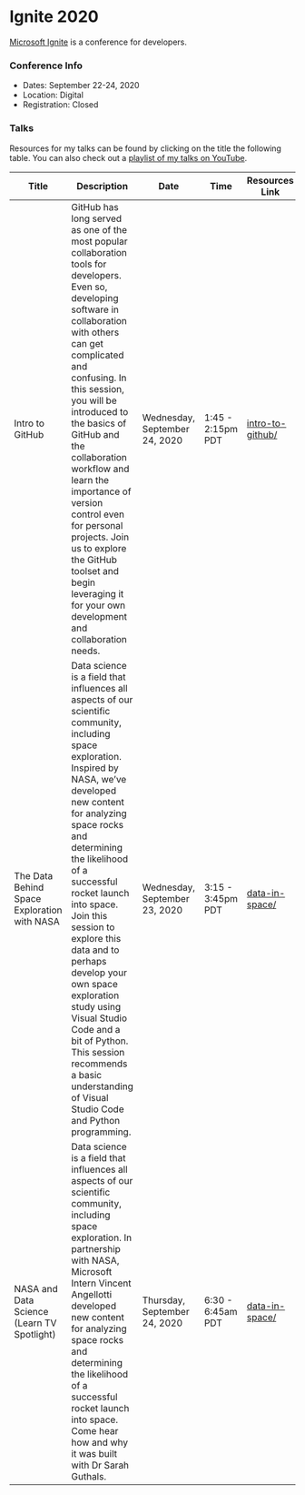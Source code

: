 # Ignite 2020

[Microsoft Ignite](https://www.microsoft.com/en-us/ignite) is a conference for developers.  

### Conference Info
- Dates: September 22-24, 2020
- Location: Digital
- Registration: Closed

### Talks

Resources for my talks can be found by clicking on the title the following table. You can also check out a [playlist of my talks on YouTube](https://www.youtube.com/playlist?list=PLjoGSbuzyErgDID3VNzVpGMZWG0jhBxlH).

| Title | Description | Date | Time | Resources Link | Video |
|-------|-------------|------|------|----------------|-------|
| Intro to GitHub | GitHub has long served as one of the most popular collaboration tools for developers. Even so, developing software in collaboration with others can get complicated and confusing. In this session, you will be introduced to the basics of GitHub and the collaboration workflow and learn the importance of version control even for personal projects. Join us to explore the GitHub toolset and begin leveraging it for your own development and collaboration needs. | Wednesday, September 24, 2020 | 1:45 - 2:15pm PDT | [intro-to-github/](https://github.com/sguthals/talkswithdrg/tree/main/2020/ignite/intro-to-github) | [Watch the Recording](https://myignite.microsoft.com/archives/IG20-LRN163) |
| The Data Behind Space Exploration with NASA | Data science is a field that influences all aspects of our scientific community, including space exploration. Inspired by NASA, we’ve developed new content for analyzing space rocks and determining the likelihood of a successful rocket launch into space. Join this session to explore this data and to perhaps develop your own space exploration study using Visual Studio Code and a bit of Python. This session recommends a basic understanding of Visual Studio Code and Python programming. | Wednesday, September 23, 2020 | 3:15 - 3:45pm PDT | [data-in-space/](https://github.com/sguthals/talkswithdrg/tree/main/2020/ignite/data-in-space) | [Watch the Recording](https://www.youtube.com/watch?v=OQrt766zTVw&list=PLjoGSbuzyErgDID3VNzVpGMZWG0jhBxlH&index=1&t=19s) |
| NASA and Data Science (Learn TV Spotlight) | Data science is a field that influences all aspects of our scientific community, including space exploration. In partnership with NASA, Microsoft Intern Vincent Angellotti developed new content for analyzing space rocks and determining the likelihood of a successful rocket launch into space. Come hear how and why it was built with Dr Sarah Guthals. | Thursday, September 24, 2020 | 6:30 - 6:45am PDT | [data-in-space/](https://github.com/sguthals/talkswithdrg/tree/main/2020/ignite/data-in-space) | [Watch the Recording](https://www.youtube.com/watch?v=evUMRkkDgQ0&list=PLjoGSbuzyEriGHd-8CQSt6FLFnvzE5yfe&index=2&t=35s) |
